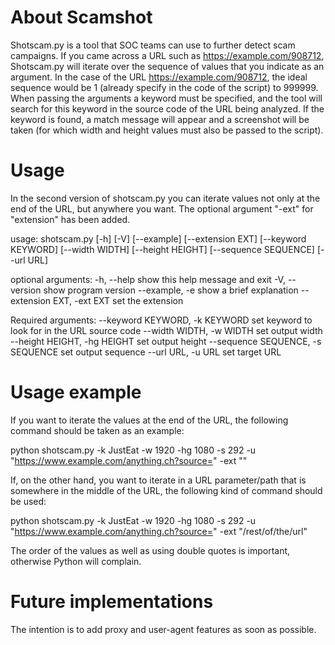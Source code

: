 # About Scamshot

Shotscam.py is a tool that SOC teams can use to further detect scam campaigns. 
If you came across a URL such as https://example.com/908712, Shotscam.py will iterate over the sequence of values that you indicate as an argument. 
In the case of the URL https://example.com/908712, the ideal sequence would be 1 (already specify in the code of the script) to 999999. 
When passing the arguments a keyword must be specified, and the tool will search for this keyword in the source code of the URL being analyzed. 
If the keyword is found, a match message will appear and a screenshot will be taken (for which width and height values must also be passed to the script).

# Usage

In the second version of shotscam.py you can iterate values not only at the end of the URL, but anywhere you want. The optional argument "-ext" for "extension" has been added.
        
usage: shotscam.py [-h] [-V] [--example] [--extension EXT] [--keyword KEYWORD]
                   [--width WIDTH] [--height HEIGHT] [--sequence SEQUENCE]
                   [--url URL]

optional arguments:
  -h, --help            show this help message and exit
  -V, --version         show program version
  --example, -e         show a brief explanation
  --extension EXT, -ext EXT
                        set the extension

Required arguments:
  --keyword KEYWORD, -k KEYWORD
                        set keyword to look for in the URL source code
  --width WIDTH, -w WIDTH
                        set output width
  --height HEIGHT, -hg HEIGHT
                        set output height
  --sequence SEQUENCE, -s SEQUENCE
                        set output sequence
  --url URL, -u URL     set target URL

  
# Usage example

If you want to iterate the values at the end of the URL, the following command should be taken as an example:

python shotscam.py -k JustEat -w 1920 -hg 1080 -s 292 -u "https://www.example.com/anything.ch?source=" -ext ""

If, on the other hand, you want to iterate in a URL parameter/path that is somewhere in the middle of the URL, the following kind of command should be used:

python shotscam.py -k JustEat -w 1920 -hg 1080 -s 292 -u "https://www.example.com/anything.ch?source=" -ext "/rest/of/the/url"
  
The order of the values as well as using double quotes is important, otherwise Python will complain.
  
# Future implementations
  
The intention is to add proxy and user-agent features as soon as possible.
